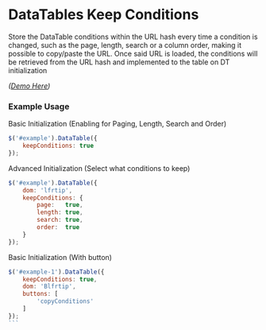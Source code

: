 # DataTables Keep Conditions #

Store the DataTable conditions within the URL hash every time a condition is changed, such as the page, length, search or a column order, making it possible to copy/paste the URL. Once said URL is loaded, the conditions will be retrieved from the URL hash and implemented to the table on DT initialization

*([Demo Here](http://www.justinhyland.com/p/dt/datatables-keep-conditions/example-button.html#order=2:asc&search=a&page=1&length=25))*

### Example Usage ###

Basic Initialization (Enabling for Paging, Length, Search and Order)

```javascript
$('#example').DataTable({
    keepConditions: true
});
```

Advanced Initialization (Select what conditions to keep)

```javascript
$('#example').DataTable({
    dom: 'lfrtip',
    keepConditions: {
        page:   true,
        length: true,
        search: true,
        order:  true
    }
});
```

Basic Initialization (With button)

```javascript
$('#example-1').DataTable({
    keepConditions: true,
    dom: 'Blfrtip',
    buttons: [
        'copyConditions'
    ]
});
```                                   